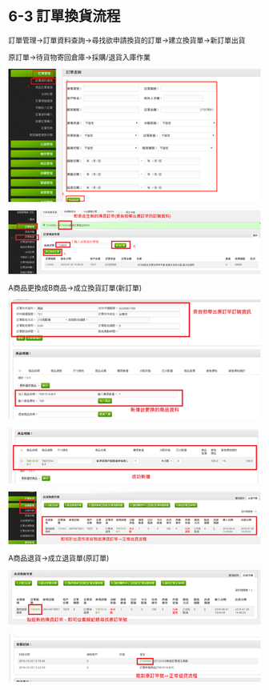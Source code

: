 # 6-3 訂單換貨流程

訂單管理→訂單資料查詢→尋找欲申請換貨的訂單→建立換貨單→新訂單出貨

原訂單→待貨物寄回倉庫→採購/退貨入庫作業

![](../.gitbook/assets/image%20%28123%29.png)

![](../.gitbook/assets/image%20%2861%29.png)

A商品更換成B商品→成立換貨訂單\(新訂單\)

![](../.gitbook/assets/image%20%28146%29.png)

![](../.gitbook/assets/image%20%2862%29.png)

![](../.gitbook/assets/image%20%28158%29.png)

A商品退貨→成立退貨單\(原訂單\)

![](../.gitbook/assets/image%20%2816%29.png)

![](../.gitbook/assets/image%20%2846%29.png)


